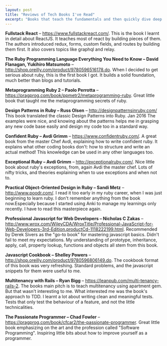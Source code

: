 ```yaml
---
layout: post
title: "Reviews of Tech Books I've Read"
excerpt: "Books that teach the fundamentals and then quickly dive deep into the dark corners of the chosen topic"
---
```


**Fullstack React** – https://www.fullstackreact.com/. This is the book I learnt in detail about ReactJS. It teaches most of react by building pieces of them. The authors introduced redux, forms, custom fields, and routes by building them first. It also covers topics like graphql and relay.

**The Ruby Programming Language Everything You Need to Know – David Flanagan, Yukihiro Matsumoto** – http://shop.oreilly.com/product/9780596516178.do. When I decided to get serious about ruby, this is the first book I got. It builds a solid foundation, much better than blogs and tutorials.

**Metaprogramming Ruby 2 – Paolo Perrotta** – https://pragprog.com/book/ppmetr2/metaprogramming-ruby. Great little book that taught me the metaprogramming secrets of ruby.

**Design Patterns in Ruby – Russ Olsen** – http://designpatternsinruby.com/ This book translated the classic Design Patterns into Ruby. Jan 2016 The examples were nice, and knowing about the patterns helps me in grasping any new code base easily and design my code too in a standard way.

**Confident Ruby – Avdi Grimm** – https://www.confidentruby.com/. A great book from the master Chef Avdi, explaining how to write confident ruby. It explains what other coding books don't: how to structure and write an actual method! This knowledge can be used in any other languages too.

**Exceptional Ruby – Avdi Grimm** – http://exceptionalruby.com/. Nice little book about ruby's exceptions, from, again Avdi the master chef. Lots of nifty tricks, and theories explaining when to use exceptions and when not to.

**Practical Object-Oriented Design in Ruby – Sandi Metz** – http://www.poodr.com/. I read it too early in my ruby career, when I was just beginning to learn ruby. I don't remember anything from the book now.Especially because I started using Anki to manage my learnings only recently. I have to read this masterpiece again.

**Professional Javascript for Web Developers – Nicholas C Zakas** – http://www.wrox.com/WileyCDA/WroxTitle/Professional-JavaScript-for-Web-Developers-3rd-Edition.productCd-1118222199.html. Recommended by Derek Sivers as the "go-to book" for mastering javascript basics. Didn't fail to meet my expectations. My understanding of prototype, inheritance, apply, call, property lookup, functions and objects all stem from this book.

**Javascript Cookbook – Shelley Powers** – http://shop.oreilly.com/product/9780596806149.do. The cookbook format of this book was very refreshing. Standard problems, and the javascript snippets for them were useful to me.     

**Multitenancy with Rails – Ryan Bigg** – https://leanpub.com/multi-tenancy-rails-2. The books main pitch is to teach multitenancy using apartment gem. But that wasn't interesting to me. What interested me was the book's approach to TDD. I learnt a lot about writing clean and meaningful tests. Tests that only test the behaviour of a feature, and not the little technicalities.

**The Passionate Programmer – Chad Fowler** – https://pragprog.com/book/cfcar2/the-passionate-programmer. Great little book emphasizing on the art and the profession called "Software Programming". Inspiring little bits about how to improve yourself as a programmer.
